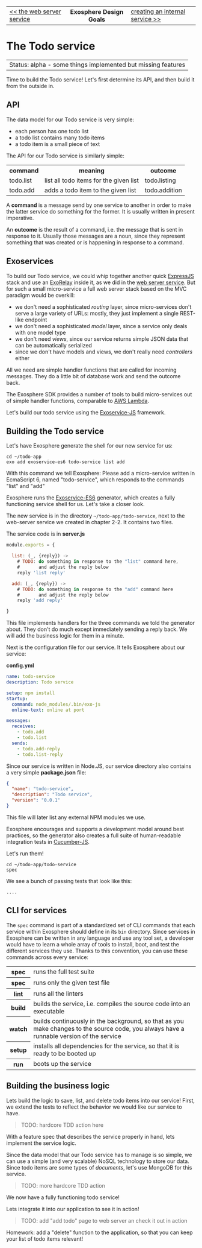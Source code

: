 <table>
  <tr>
    <td><a href="02_web_server.md">&lt;&lt; the web server service</a></td>
    <th>Exosphere Design Goals</th>
    <td><a href="02_create_internal_service.md">creating an internal service &gt;&gt;</a></td>
  </tr>
</table>

# The Todo service

<table>
  <tr>
    <td>
      Status: alpha - some things implemented but missing features
    </td>
  </tr>
</table>

Time to build the Todo service!
Let's first determine its API,
and then build it from the outside in.


## API

The data model for our Todo service is very simple:
* each person has one todo list
* a todo list contains many todo items
* a todo item is a small piece of text

The API for our Todo service is similarly simple:

<table>
  <tr>
    <th>command</th>
    <th>meaning</th>
    <th>outcome</th>
  </tr>
  <tr>
    <td>todo.list</td>
    <td>list all todo items for the given list</td>
    <td>todo.listing</td>
  </tr>
  <tr>
    <td>todo.add</td>
    <td>adds a todo item to the given list</td>
    <td>todo.addition</td>
  </tr>
</table>

A __command__ is a message send by one service to another
in order to make the latter service do something for the former.
It is usually written in present imperative.

An __outcome__ is the result of a command,
i.e. the message that is sent in response to it.
Usually those messages are a noun,
since they represent something that was created or is happening in response
to a command.


## Exoservices

To build our Todo service,
we could whip together another quick [ExpressJS](https://expressjs.com) stack
and use an [ExoRelay](https://github.com/Originate/exorelay-js) inside it,
as we did in the [web server service](02_web_server.md).
But for such a small micro-service a full web server stack
based on the MVC paradigm would be overkill:
* we don't need a sophisticated _routing_ layer,
  since micro-services don't serve a large variety of URLs:
  mostly, they just implement a single REST-like endpoint
* we don't need a sophisticated _model_ layer,
  since a service only deals with one model type
* we don't need _views_, since our service returns simple JSON data
  that can be automatically serialized
* since we don't have models and views,
  we don't really need _controllers_ either

All we need are simple handler functions
that are called for incoming messages.
They do a little bit of database work and send the outcome back.

The Exosphere SDK provides a number of tools
to build micro-services out of simple handler functions,
comparable to [AWS Lambda](https://aws.amazon.com/lambda).

Let's build our todo service using the
[Exoservice-JS](https://github.com/Originate/exoservice-js) framework.


## Building the Todo service

Let's have Exosphere generate the shell for our new service for us:

```
cd ~/todo-app
exo add exoservice-es6 todo-service list add
```

With this command we tell Exosphere:
Please add a micro-service written in EcmaScript 6,
named "todo-service", which responds to the commands "list" and "add"

Exosphere runs the
[Exoservice-ES6](https://github.com/Originate/exoservice-es6) generator,
which creates a fully functioning service shell for us.
Let's take a closer look.

The new service is in the directory `~/todo-app/todo-service`,
next to the web-server service we created in chapter 2-2.
It contains two files.

The service code is in __server.js__

```javascript
module.exports = {

  list: (_, {reply}) ->
    # TODO: do something in response to the "list" command here,
    #       and adjust the reply below
    reply 'list reply'

  add: (_, {reply}) ->
    # TODO: do something in response to the "add" command here
    #       and adjust the reply below
    reply 'add reply'

}
```

This file implements handlers for the three commands we told the generator about.
They don't do much except immediately sending a reply back.
We will add the business logic for them in a minute.

Next is the configuration file for our service.
It tells Exosphere about our service:

__config.yml__

```yaml
name: todo-service
description: Todo service

setup: npm install
startup:
  command: node_modules/.bin/exo-js
  online-text: online at port

messages:
  receives:
    - todo.add
    - todo.list
  sends:
    - todo.add-reply
    - todo.list-reply
```

Since our service is written in Node.JS,
our service directory also contains a very simple __package.json__ file:

```json
{
  "name": "todo-service",
  "description": "Todo service",
  "version": "0.0.1"
}
```

This file will later list any external NPM modules we use.

Exosphere encourages and supports a development model around best practices,
so the generator also creates a full suite of human-readable integration tests
in [Cucumber-JS](https://github.com/cucumber/cucumber-js).

Let's run them!

```
cd ~/todo-app/todo-service
spec
```

We see a bunch of passing tests that look like this:

```
....
```


## CLI for services

The `spec` command is part of a standardized set of CLI commands
that each service within Exosphere should define in its `bin` directory.
Since services in Exosphere can be written in any language and use any tool set,
a developer would have to learn a whole array of tools to install, boot, and test
the different services they use.
Thanks to this convention, you can use these commands across every service:

<table>
  <tr>
    <th>spec</th>
    <td>runs the full test suite</td>
  </tr>
  <tr>
    <th>spec <file name></th>
    <td>runs only the given test file</td>
  </tr>
  <tr>
    <th>lint</th>
    <td>runs all the linters</td>
  </tr>
  <tr>
    <th>build</th>
    <td>builds the service, i.e. compiles the source code into an executable</td>
  </tr>
  <tr>
    <th>watch</th>
    <td>
      builds continuously in the background,
      so that as you make changes to the source code,
      you always have a runnable version of the service
    </td>
  </tr>
  <tr>
    <th>setup</th>
    <td>installs all dependencies for the service, so that it is ready to be booted up</td>
  </tr>
  <tr>
    <th>run</th>
    <td>boots up the service</td>
  </tr>
</table>


## Building the business logic

Lets build the logic to save, list, and delete todo items into our service!
First, we extend the tests to reflect the behavior we would like our service to have.

> TODO: hardcore TDD action here

With a feature spec that describes the service properly in hand,
lets implement the service logic.

Since the data model that our Todo service has to manage is so simple,
we can use a simple (and very scalable) NoSQL technology to store our data.
Since todo items are some types of _documents_,
let's use MongoDB for this service.

> TODO: more hardcore TDD action

We now have a fully functioning todo service!

Lets integrate it into our application to see it in action!

> TODO: add "add todo" page to web server an check it out in action


Homework: add a "delete" function to the application,
so that you can keep your list of todo items relevant!
